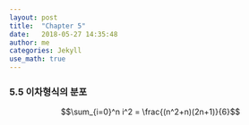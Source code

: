 ```yaml
---
layout: post
title:  "Chapter 5"
date:   2018-05-27 14:35:48
author: me
categories: Jekyll
use_math: true
---
```


### 5.5 이차형식의 분포
$$\sum_{i=0}^n i^2 = \frac{(n^2+n)(2n+1)}{6}$$